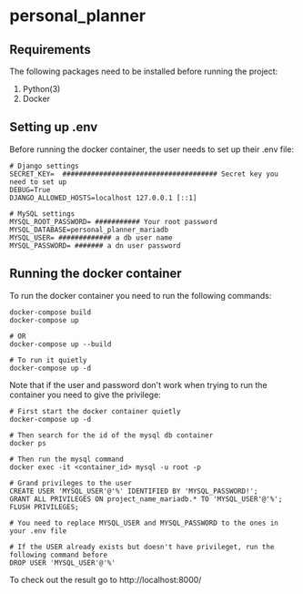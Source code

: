 # personal_planner

## Requirements

The following packages need to be installed before running the project:

1. Python(3)
2. Docker

## Setting up .env

Before running the docker container, the user needs to set up their .env file:

```
# Django settings
SECRET_KEY=  ###################################### Secret key you need to set up 
DEBUG=True
DJANGO_ALLOWED_HOSTS=localhost 127.0.0.1 [::1]

# MySQL settings
MYSQL_ROOT_PASSWORD= ########### Your root password
MYSQL_DATABASE=personal_planner_mariadb
MYSQL_USER= ############# a db user name
MYSQL_PASSWORD= ####### a dn user password
```

## Running the docker container

To run the docker container you need to run the following commands:

```
docker-compose build
docker-compose up

# OR
docker-compose up --build

# To run it quietly
docker-compose up -d

```

Note that if the user and password don't work when trying to run the container you need to give the privilege:

```
# First start the docker container quietly
docker-compose up -d

# Then search for the id of the mysql db container
docker ps

# Then run the mysql command
docker exec -it <container_id> mysql -u root -p

# Grand privileges to the user
CREATE USER 'MYSQL_USER'@'%' IDENTIFIED BY 'MYSQL_PASSWORD!';
GRANT ALL PRIVILEGES ON project_name_mariadb.* TO 'MYSQL_USER'@'%';
FLUSH PRIVILEGES;

# You need to replace MYSQL_USER and MYSQL_PASSWORD to the ones in your .env file

# If the USER already exists but doesn't have privileget, run the following command before
DROP USER 'MYSQL_USER'@'%'
```

To check out the result go to http://localhost:8000/